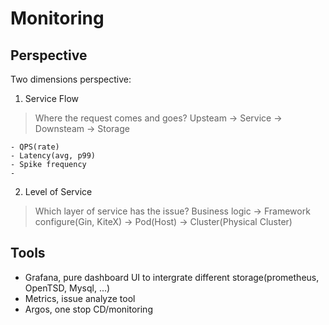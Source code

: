 # Monitoring

## Perspective

Two dimensions perspective:

1. Service Flow

> Where the request comes and goes?
> Upsteam -> Service -> Downsteam -> Storage

    - QPS(rate)
    - Latency(avg, p99)
    - Spike frequency
    - 

2. Level of Service

> Which layer of service has the issue?
> Business logic -> Framework configure(Gin, KiteX) -> Pod(Host) -> Cluster(Physical Cluster)

## Tools

- Grafana, pure dashboard UI to intergrate different storage(prometheus, OpenTSD, Mysql, ...)
- Metrics, issue analyze tool
- Argos, one stop CD/monitoring
